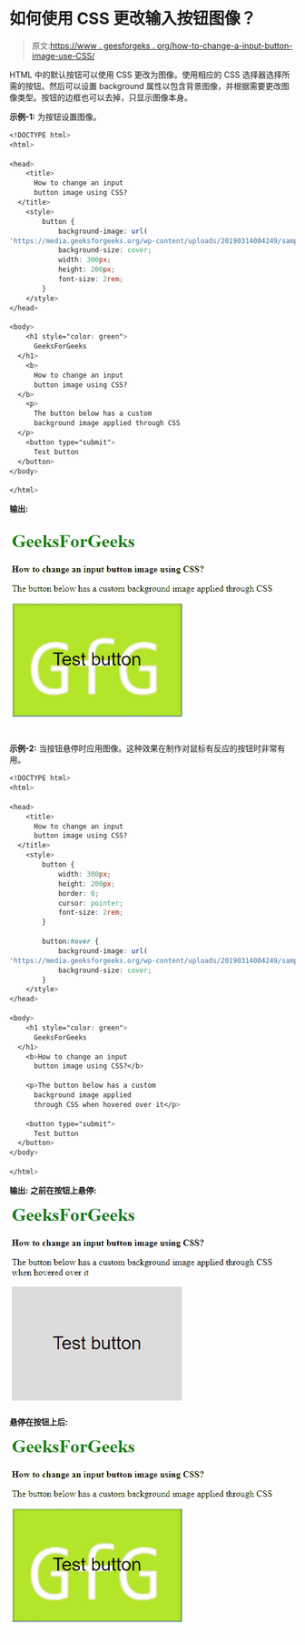 # 如何使用 CSS 更改输入按钮图像？

> 原文:[https://www . geesforgeks . org/how-to-change-a-input-button-image-use-CSS/](https://www.geeksforgeeks.org/how-to-change-an-input-button-image-using-css/)

HTML 中的默认按钮可以使用 CSS 更改为图像。使用相应的 CSS 选择器选择所需的按钮。然后可以设置 background 属性以包含背景图像，并根据需要更改图像类型。按钮的边框也可以去掉，只显示图像本身。

**示例-1:** 为按钮设置图像。

```css
<!DOCTYPE html>
<html>

<head>
    <title>
      How to change an input 
      button image using CSS?
  </title>
    <style>
        button {
            background-image: url(
'https://media.geeksforgeeks.org/wp-content/uploads/20190314004249/sample-image2.png');
            background-size: cover;
            width: 300px;
            height: 200px;
            font-size: 2rem;
        }
    </style>
</head>

<body>
    <h1 style="color: green">
      GeeksForGeeks
  </h1>
    <b>
      How to change an input
      button image using CSS?
  </b>
    <p>
      The button below has a custom 
      background image applied through CSS
  </p>
    <button type="submit">
      Test button
  </button>
</body>

</html>
```

**输出:**

![button-image](img/2b8793a52bf51de77e3357ac5dc28d84.png)

**示例-2:** 当按钮悬停时应用图像。这种效果在制作对鼠标有反应的按钮时非常有用。

```css
<!DOCTYPE html>
<html>

<head>
    <title>
      How to change an input 
      button image using CSS?
  </title>
    <style>
        button {
            width: 300px;
            height: 200px;
            border: 0;
            cursor: pointer;
            font-size: 2rem;
        }

        button:hover {
            background-image: url(
'https://media.geeksforgeeks.org/wp-content/uploads/20190314004249/sample-image2.png');
            background-size: cover;
        }
    </style>
</head>

<body>
    <h1 style="color: green">
      GeeksForGeeks
  </h1>
    <b>How to change an input 
      button image using CSS?</b>

    <p>The button below has a custom
      background image applied 
      through CSS when hovered over it</p>

    <button type="submit">
      Test button
  </button>
</body>

</html>
```

**输出:**
**之前在按钮上悬停:**
![hover-before](img/d257907d12cd28f0314929a15aecb7f3.png)

**悬停在按钮上后:**
![hover-after](img/2b8793a52bf51de77e3357ac5dc28d84.png)